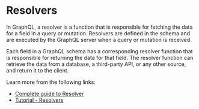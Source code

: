 # Resolvers

In GraphQL, a resolver is a function that is responsible for fetching the data for a field in a query or mutation. Resolvers are defined in the schema and are executed by the GraphQL server when a query or mutation is received.

Each field in a GraphQL schema has a corresponding resolver function that is responsible for returning the data for that field. The resolver function can retrieve the data from a database, a third-party API, or any other source, and return it to the client.

Learn more from the following links:

- [Complete guide to Resolver](https://www.apollographql.com/docs/apollo-server/data/resolvers/)
- [Tutorial - Resolvers](https://www.tutorialspoint.com/graphql/graphql_resolver.htm)